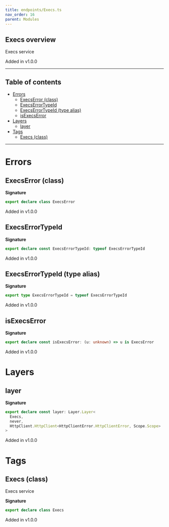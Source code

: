 ```yaml
---
title: endpoints/Execs.ts
nav_order: 16
parent: Modules
---
```


## Execs overview

Execs service

Added in v1.0.0

---

<h2 class="text-delta">Table of contents</h2>

- [Errors](#errors)
  - [ExecsError (class)](#execserror-class)
  - [ExecsErrorTypeId](#execserrortypeid)
  - [ExecsErrorTypeId (type alias)](#execserrortypeid-type-alias)
  - [isExecsError](#isexecserror)
- [Layers](#layers)
  - [layer](#layer)
- [Tags](#tags)
  - [Execs (class)](#execs-class)

---

# Errors

## ExecsError (class)

**Signature**

```ts
export declare class ExecsError
```

Added in v1.0.0

## ExecsErrorTypeId

**Signature**

```ts
export declare const ExecsErrorTypeId: typeof ExecsErrorTypeId
```

Added in v1.0.0

## ExecsErrorTypeId (type alias)

**Signature**

```ts
export type ExecsErrorTypeId = typeof ExecsErrorTypeId
```

Added in v1.0.0

## isExecsError

**Signature**

```ts
export declare const isExecsError: (u: unknown) => u is ExecsError
```

Added in v1.0.0

# Layers

## layer

**Signature**

```ts
export declare const layer: Layer.Layer<
  Execs,
  never,
  HttpClient.HttpClient<HttpClientError.HttpClientError, Scope.Scope>
>
```

Added in v1.0.0

# Tags

## Execs (class)

Execs service

**Signature**

```ts
export declare class Execs
```

Added in v1.0.0
